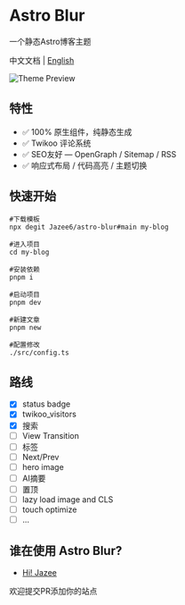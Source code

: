 # Astro Blur

一个静态Astro博客主题

中文文档 | [English](./README.en.md)

![Theme Preview](https://blog-cdn.jaze.top/2024/07/6e7813e44dad9a35be6c42b2c2e4eb53.webp)

## 特性

- ✅ 100% 原生组件，纯静态生成
- ✅ Twikoo 评论系统
- ✅ SEO友好 — OpenGraph / Sitemap / RSS
- ✅ 响应式布局 / 代码高亮 / 主题切换

## 快速开始

```shell
#下载模板
npx degit Jazee6/astro-blur#main my-blog

#进入项目
cd my-blog

#安装依赖
pnpm i

#启动项目
pnpm dev

#新建文章 
pnpm new

#配置修改
./src/config.ts
```

## 路线

- [x] status badge
- [x] twikoo_visitors
- [x] 搜索
- [ ] View Transition
- [ ] 标签
- [ ] Next/Prev
- [ ] hero image
- [ ] AI摘要
- [ ] 置顶
- [ ] lazy load image and CLS
- [ ] touch optimize
- [ ] ...

## 谁在使用 Astro Blur?

- [Hi! Jazee](https://jaze.top)

欢迎提交PR添加你的站点